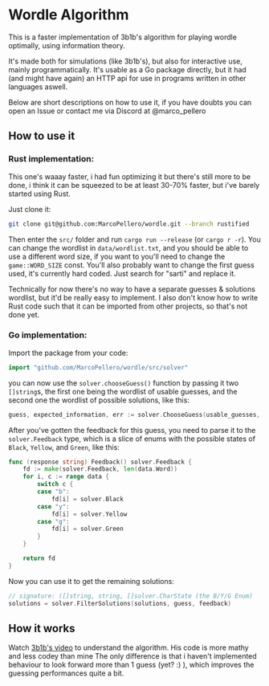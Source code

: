 # Wordle Algorithm
This is a faster implementation of 3b1b's algorithm for playing wordle optimally, using information theory.

It's made both for simulations (like 3b1b's), but also for interactive use, mainly programmatically. It's usable as a Go package directly, but it had (and might have again) an HTTP api for use in programs written in other languages aswell.

Below are short descriptions on how to use it, if you have doubts you can open an Issue or contact me via Discord at @marco_pellero

## How to use it
### Rust implementation:
This one's waaay faster, i had fun optimizing it but there's still more to be done, i think it can be squeezed to be at least 30-70% faster, but i've barely started using Rust.

Just clone it:
```sh
git clone git@github.com:MarcoPellero/wordle.git --branch rustified
```
Then enter the `src/` folder and run `cargo run --release` (or `cargo r -r`).
You can change the wordlist in `data/wordlist.txt`, and you should be able to use a different word size, if you want to you'll need to change the `game::WORD_SIZE` const.
You'll also probably want to change the first guess used, it's currently hard coded. Just search for "sarti" and replace it.

Technically for now there's no way to have a separate guesses & solutions wordlist, but it'd be really easy to implement.
I also don't know how to write Rust code such that it can be imported from other projects, so that's not done yet.

### Go implementation:
Import the package from your code:
```go
import "github.com/MarcoPellero/wordle/src/solver"
```
you can now use the `solver.chooseGuess()` function by passing it two `[]string`s, the first one being the wordlist of usable guesses, and the second one the wordlist of possible solutions, like this:
```go
guess, expected_information, err := solver.ChooseGuess(usable_guesses, remaining_solutions)
```
After you've gotten the feedback for this guess, you need to parse it to the `solver.Feedback` type, which is a slice of enums with the possible states of `Black`, `Yellow`, and `Green`, like this:
```go
func (response string) Feedback() solver.Feedback {
	fd := make(solver.Feedback, len(data.Word))
	for i, c := range data {
		switch c {
		case "b":
			fd[i] = solver.Black
		case "y":
			fd[i] = solver.Yellow
		case "g":
			fd[i] = solver.Green
		}
	}

	return fd
}
```
Now you can use it to get the remaining solutions:
```go
// signature: ([]string, string, []solver.CharState (the B/Y/G Enum)
solutions = solver.FilterSolutions(solutions, guess, feedback)
```

## How it works
Watch [3b1b's video](https://www.youtube.com/watch?v=v68zYyaEmEA) to understand the algorithm. His code is more mathy and less codey than mine
The only difference is that i haven't implemented behaviour to look forward more than 1 guess (yet? :) ), which improves the guessing performances quite a bit.
